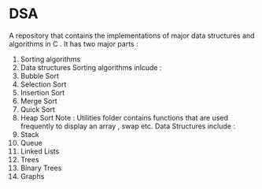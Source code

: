 # DSA
A repository that contains the implementations of major data structures and algorithms in C .
It has two major parts :
  1. Sorting algorithms
  2. Data structures
Sorting algorithms inlcude :
  1. Bubble Sort
  2. Selection Sort
  3. Insertion Sort
  4. Merge Sort
  5. Quick Sort
  6. Heap Sort
Note : Utilities folder contains functions that are used frequently to display an array , swap etc.
Data Structures include :
  1. Stack
  2. Queue
  3. Linked Lists
  4. Trees
  5. Binary Trees
  6. Graphs 
